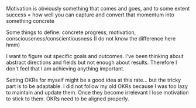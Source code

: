 Motivation is obviously something that comes and goes, and to some extent success = how well you can capture and convert that momentum into something concrete

Some things to define: concrete progress, motivation, consciouseness/conscientiousness (I do not know the difference here hmm)

I want to figure out specific goals and outcomes. I've been thinking about abstract directions and fields but not enough about results. Therefore I don't feel that I am achieving anything important.

Setting OKRs for myself might be a good idea at this rate... but the tricky part is to be adaptable. I did not follow my old OKRs because I was too lazy to maintain and update them. Once they become irrelevant I lose motivation to stick to them. OKRs need to be aligned properly.